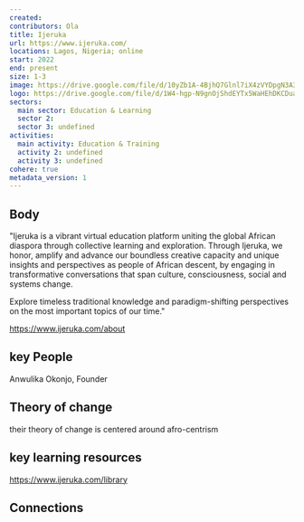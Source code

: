 ```yaml
---
created:
contributors: Ola
title: Ijeruka
url: https://www.ijeruka.com/ 
locations: Lagos, Nigeria; online
start: 2022
end: present
size: 1-3
image: https://drive.google.com/file/d/10yZb1A-4BjhQ7Glnl7iX4zVYDpgN3A3k/view?usp=drive_link 
logo: https://drive.google.com/file/d/1W4-hgp-N9gnOjShdEYTx5WaHEhDKCDua/view?usp=drive_link
sectors:
  main sector: Education & Learning
  sector 2: 
  sector 3: undefined
activities: 
  main activity: Education & Training
  activity 2: undefined
  activity 3: undefined
cohere: true
metadata_version: 1
---
```



## Body

"Ijeruka is a vibrant virtual education platform uniting the global African diaspora through collective learning and exploration. Through Ijeruka, we honor, amplify and advance our boundless creative capacity and unique insights and perspectives as people of African descent, by engaging in transformative conversations that span culture, consciousness, social and systems change.

Explore timeless traditional knowledge and paradigm-shifting perspectives on the most important topics of our time."

https://www.ijeruka.com/about 

## key People

Anwulika Okonjo, Founder

## Theory of change

their theory of change is centered around afro-centrism

## key learning resources

https://www.ijeruka.com/library

## Connections




